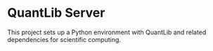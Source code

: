 # QuantLib Server

This project sets up a Python environment with QuantLib and related dependencies for scientific computing.

